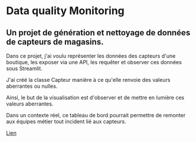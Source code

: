 # Data quality Monitoring

## Un projet de génération et nettoyage de données de capteurs de magasins.

Dans ce projet, j'ai voulu représenter les données des capteurs d'une boutique, les exposer via une API, les requêter et observer ces données sous Streamlit.

J'ai créé la classe Capteur manière à ce qu'elle renvoie des valeurs aberrantes ou nulles.

Ainsi, le but de la visualisation est d'observer et de mettre en lumière ces valeurs aberrantes.

Dans un contexte réel, ce tableau de bord pourrait permettre de remonter aux équipes métier tout incident lié aux capteurs.

 [Lien](https://github.com/MArnaudA/Data_quality_monitoring)